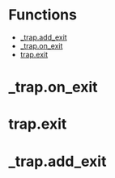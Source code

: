 # Functions
- [_trap.add_exit](_trap.add_exit)
- [_trap.on_exit](_trap.on_exit)
- [trap.exit](trap.exit)
# _trap.on_exit

# trap.exit

# _trap.add_exit

